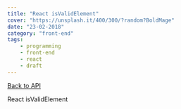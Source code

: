 ```yaml
---
title: "React isValidElement"
cover: "https://unsplash.it/400/300/?random?BoldMage"
date: "23-02-2018"
category: "front-end"
tags:
    - programming
    - front-end
    - react
    - draft
---
```


<a href="/react-api">Back to API</a>

React isValidElement
